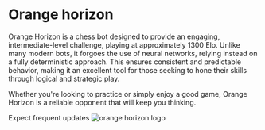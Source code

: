 # Orange horizon
Orange Horizon is a chess bot designed to provide an engaging, intermediate-level challenge, playing at approximately 1300 Elo. Unlike many modern bots, it forgoes the use of neural networks, relying instead on a fully deterministic approach. This ensures consistent and predictable behavior, making it an excellent tool for those seeking to hone their skills through logical and strategic play.

Whether you're looking to practice or simply enjoy a good game, Orange Horizon is a reliable opponent that will keep you thinking.

Expect frequent updates
![orange horizon logo](https://github.com/user-attachments/assets/2de371d7-5648-468c-9287-0865661d1bb0)

